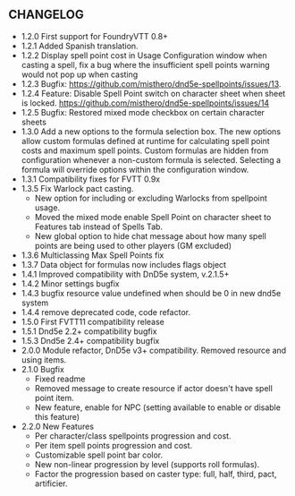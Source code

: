 ## CHANGELOG

- 1.2.0 First support for FoundryVTT 0.8+
- 1.2.1 Added Spanish translation.
- 1.2.2 Display spell point cost in Usage Configuration window when casting a spell, fix a bug where the insufficient spell points warning would not pop up when casting
- 1.2.3 Bugfix: <https://github.com/misthero/dnd5e-spellpoints/issues/13>.
- 1.2.4 Feature: Disable Spell Point switch on character sheet when sheet is locked. <https://github.com/misthero/dnd5e-spellpoints/issues/14>
- 1.2.5 Bugfix: Restored mixed mode checkbox on certain character sheets
- 1.3.0 Add a new options to the formula selection box. The new options allow custom formulas defined at runtime for calculating spell point costs and maximum spell points. Custom formulas are hidden from configuration whenever a non-custom formula is selected. Selecting a formula will override options within the configuration window.
- 1.3.1 Compatibility fixes for FVTT 0.9x
- 1.3.5 Fix Warlock pact casting. 
  - New option for including or excluding Warlocks from spellpoint usage. 
  - Moved the mixed mode enable Spell Point on character sheet to Features tab instead of Spells Tab.
  - New global option to hide chat message about how many spell points are being used to other players (GM excluded)
- 1.3.6 Multiclassing Max Spell Points fix
- 1.3.7 Data object for formulas now includes flags object
- 1.4.1 Improved compatibility with DnD5e system, v.2.1.5+
- 1.4.2 Minor settings bugfix
- 1.4.3 bugfix resource value undefined when should be 0 in new dnd5e system
- 1.4.4 remove deprecated code, code refactor.
- 1.5.0 First FVTT11 compatibility release
- 1.5.1 Dnd5e 2.2+ compatibility bugfix
- 1.5.3 Dnd5e 2.4+ compatibility bugfix
- 2.0.0 Module refactor, DnD5e v3+ compatibility. Removed resource and using items.
- 2.1.0 Bugfix
  - Fixed readme
  - Removed message to create resource if actor doesn't have spell point item.
  - New feature, enable for NPC (setting available to enable or disable this feature)
- 2.2.0 New Features
  - Per character/class spellpoints progression and cost.
  - Per item spell points progression and cost.
  - Customizable spell point bar color.
  - New non-linear progression by level (supports roll formulas).
  - Factor the progression based on caster type: full, half, third, pact, artificier.
